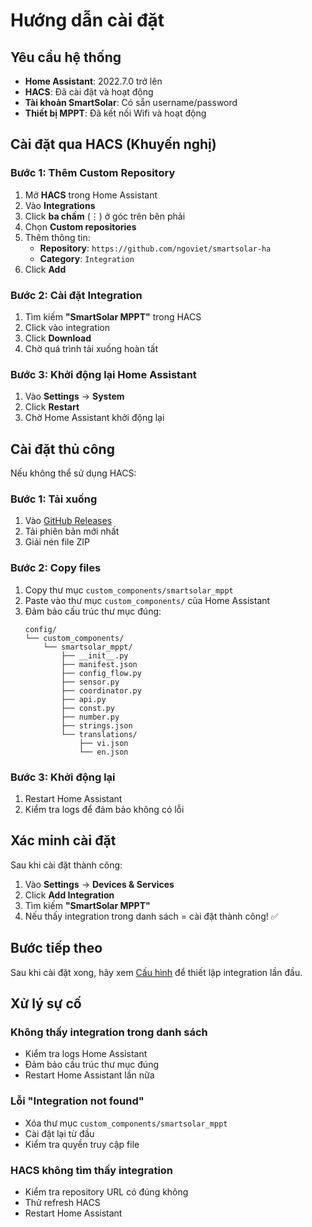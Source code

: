 # Hướng dẫn cài đặt

## Yêu cầu hệ thống

- **Home Assistant**: 2022.7.0 trở lên
- **HACS**: Đã cài đặt và hoạt động
- **Tài khoản SmartSolar**: Có sẵn username/password
- **Thiết bị MPPT**: Đã kết nối Wifi và hoạt động

## Cài đặt qua HACS (Khuyến nghị)

### Bước 1: Thêm Custom Repository

1. Mở **HACS** trong Home Assistant
2. Vào **Integrations**
3. Click **ba chấm** (⋮) ở góc trên bên phải
4. Chọn **Custom repositories**
5. Thêm thông tin:
   - **Repository**: `https://github.com/ngoviet/smartsolar-ha`
   - **Category**: `Integration`
6. Click **Add**

### Bước 2: Cài đặt Integration

1. Tìm kiếm **"SmartSolar MPPT"** trong HACS
2. Click vào integration
3. Click **Download**
4. Chờ quá trình tải xuống hoàn tất

### Bước 3: Khởi động lại Home Assistant

1. Vào **Settings** → **System**
2. Click **Restart**
3. Chờ Home Assistant khởi động lại

## Cài đặt thủ công

Nếu không thể sử dụng HACS:

### Bước 1: Tải xuống

1. Vào [GitHub Releases](https://github.com/ngoviet/smartsolar-ha/releases)
2. Tải phiên bản mới nhất
3. Giải nén file ZIP

### Bước 2: Copy files

1. Copy thư mục `custom_components/smartsolar_mppt`
2. Paste vào thư mục `custom_components/` của Home Assistant
3. Đảm bảo cấu trúc thư mục đúng:
   ```
   config/
   └── custom_components/
       └── smartsolar_mppt/
           ├── __init__.py
           ├── manifest.json
           ├── config_flow.py
           ├── sensor.py
           ├── coordinator.py
           ├── api.py
           ├── const.py
           ├── number.py
           ├── strings.json
           └── translations/
               ├── vi.json
               └── en.json
   ```

### Bước 3: Khởi động lại

1. Restart Home Assistant
2. Kiểm tra logs để đảm bảo không có lỗi

## Xác minh cài đặt

Sau khi cài đặt thành công:

1. Vào **Settings** → **Devices & Services**
2. Click **Add Integration**
3. Tìm kiếm **"SmartSolar MPPT"**
4. Nếu thấy integration trong danh sách = cài đặt thành công! ✅

## Bước tiếp theo

Sau khi cài đặt xong, hãy xem [Cấu hình](Cấu-hình) để thiết lập integration lần đầu.

## Xử lý sự cố

### Không thấy integration trong danh sách

- Kiểm tra logs Home Assistant
- Đảm bảo cấu trúc thư mục đúng
- Restart Home Assistant lần nữa

### Lỗi "Integration not found"

- Xóa thư mục `custom_components/smartsolar_mppt`
- Cài đặt lại từ đầu
- Kiểm tra quyền truy cập file

### HACS không tìm thấy integration

- Kiểm tra repository URL có đúng không
- Thử refresh HACS
- Restart Home Assistant
